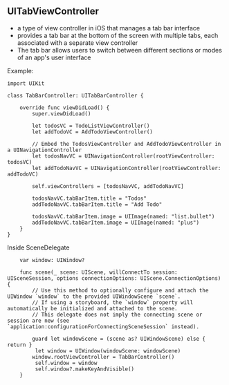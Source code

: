 ## UITabViewController

-  a type of view controller in iOS that manages a tab bar interface
-  provides a tab bar at the bottom of the screen with multiple tabs, each associated with a separate view controller 
-  The tab bar allows users to switch between different sections or modes of an app's user interface

Example: 

```
import UIKit

class TabBarController: UITabBarController {

    override func viewDidLoad() {
        super.viewDidLoad()
                
        let todosVC = TodoListViewController()
        let addTodoVC = AddTodoViewController()

        // Embed the TodosViewController and AddTodoViewController in a UINavigationController
        let todosNavVC = UINavigationController(rootViewController: todosVC)
        let addTodoNavVC = UINavigationController(rootViewController: addTodoVC)

        self.viewControllers = [todosNavVC, addTodoNavVC]
        
        todosNavVC.tabBarItem.title = "Todos"
        addTodoNavVC.tabBarItem.title = "Add Todo"
        
        todosNavVC.tabBarItem.image = UIImage(named: "list.bullet")
        addTodoNavVC.tabBarItem.image = UIImage(named: "plus")
    }
}
```
Inside SceneDelegate

```
    var window: UIWindow?

    func scene(_ scene: UIScene, willConnectTo session: UISceneSession, options connectionOptions: UIScene.ConnectionOptions) {
        // Use this method to optionally configure and attach the UIWindow `window` to the provided UIWindowScene `scene`.
        // If using a storyboard, the `window` property will automatically be initialized and attached to the scene.
        // This delegate does not imply the connecting scene or session are new (see `application:configurationForConnectingSceneSession` instead).
        
        guard let windowScene = (scene as? UIWindowScene) else { return }
         let window = UIWindow(windowScene: windowScene)
        window.rootViewController = TabBarController()
         self.window = window
         self.window?.makeKeyAndVisible()
    }
```
